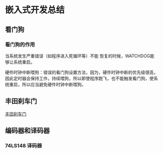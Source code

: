 # 嵌入式开发总结

## 看门狗

### 看门狗的作用
当系统发生严重错误（如程序进入死循环等）不能 恢复的时候，WATCHDOG能够让系统重启。

硬件时钟中断喂狗：错误的看门狗设置方法，因为，硬件时钟中断的优先级很高，因此定时器会保持工作，持续喂狗，所以即使程序跑飞，也不能触发看门狗，使系统重启，所以应当避免硬件时钟中断喂狗。

## 丰田刹车门
[丰田刹车门](https://www.arduino.cn/forum.php?mod=viewthread&tid=4766&page=1)

## 编码器和译码器

### 74LS148 译码器